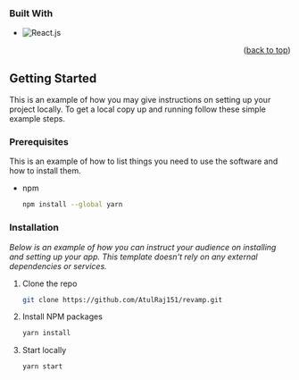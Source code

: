 
### Built With

* ![React.js]

<p align="right">(<a href="#readme-top">back to top</a>)</p>



<!-- GETTING STARTED -->
## Getting Started

This is an example of how you may give instructions on setting up your project locally.
To get a local copy up and running follow these simple example steps.

### Prerequisites

This is an example of how to list things you need to use the software and how to install them.
* npm
  ```sh
  npm install --global yarn
  ```

### Installation

_Below is an example of how you can instruct your audience on installing and setting up your app. This template doesn't rely on any external dependencies or services._

1. Clone the repo
   ```sh
   git clone https://github.com/AtulRaj151/revamp.git
   ```
3. Install NPM packages
   ```sh
   yarn install
   ```
4. Start locally
    ```sh
   yarn start
   ```
[React.js]: https://img.shields.io/badge/React-20232A?style=for-the-badge&logo=react&logoColor=61DAFB
